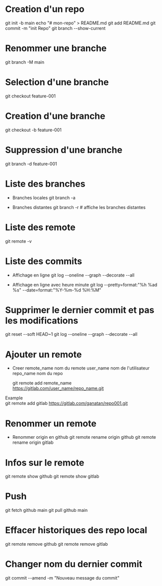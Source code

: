 # Creation d'un repo
  git init -b main
  echo "# mon-repo" > README.md
  git add README.md
  git commit -m "init Repo"
  git branch --show-current

# Renommer une branche
  git branch -M main
  
# Selection d'une branche
  git checkout feature-001  

# Creation d'une branche
  git checkout -b feature-001  

# Suppression d'une branche
  git branch -d feature-001  

# Liste des branches
  - Branches locales
  git branch -a
  
  - Branches distantes
  git branch -r     # affiche les branches distantes

# Liste des remote
  git remote -v

# Liste des commits
  
  - Affichage en ligne
    git log --oneline --graph --decorate --all

  - Affichage en ligne avec heure minute
    git log --pretty=format:"%h %ad %s" --date=format:"%Y-%m-%d %H:%M"  

# Supprimer le dernier commit et pas les modifications
  
  git reset --soft HEAD~1
  git log --oneline --graph --decorate --all    

# Ajouter un remote
  - Creer 
    remote_name         nom du remote
    user_name           nom de l'utilisateur
    repo_name           nom du repo
  
    git remote add remote_name https://gitlab.com/user_name/repo_name.git

  Example    
    git remote add gitlab https://gitlab.com/ganatan/repo001.git

# Renommer un remote
  - Renommer origin en github
    git remote rename origin github
    git remote rename origin gitlab

# Infos sur le remote
  git remote show github
  git remote show gitlab


# Push
  git fetch github main
  git pull github main

# Effacer historiques des repo local
  git remote remove github
  git remote remove gitlab

# Changer nom du dernier commit
  git commit --amend -m "Nouveau message du commit"  
  